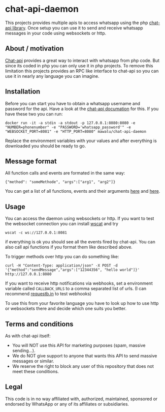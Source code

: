 # chat-api-daemon

This projects provides multiple apis to access whatsapp using the php [chat-api library](https://github.com/mgp25/Chat-API). Once setup you can use it to send and receive whatsapp messages in your code using websockets or http.

## About / motivation
[Chat-api](https://github.com/mgp25/Chat-API) provides a great way to interact with whatsapp from php code. But since its coded in php you can only use it in php projects. To remove this limitation this projects provides an RPC like interface to chat-api so you can use it in nearly any language you can imagine.

## Installation
Before you can start you have to obtain a whatsapp username and password for the api. Have a look at the [chat-api documation](https://github.com/mgp25/Chat-API/wiki/WhatsApp-Registration-Flow) for this. If you have these two you can run:

```
docker run -it -a stdin -a stdout -p 127.0.0.1:8080:8080 -e "NUMBER=phonenumber" -e "PASSWORD='whatsapp_password'" -e "WEBSOCKET_PORT=8081" -e "HTTP_PORT=8080" mawalu/chat-api-daemon
```

Replace the environment variables with your values and after everything is downloaded you should be ready to go.

## Message format
All function calls and events are formated in the same way:
```
{"method": "someMethode", "args":["arg1", "arg2"]}
```
You can get a list of all functions, events and their arguments [here](https://github.com/mgp25/Chat-API/wiki/WhatsAPI-Documentation#list-of-all-functions) and [here](https://github.com/mgp25/Chat-API/wiki/WhatsAPI-Documentation#list-of-all-events).

## Usage
You can access the daemon using websockets or http. If you want to test the websocket connection you can install [wscat](https://www.npmjs.com/package/wscat) and try
```
wscat -c ws://127.0.0.1:8081
```
if everything is ok you should see all the events fired by chat-api. You can also call api functions if you format them like described above.

To trigger methods over http you can do something like:
```
curl -H "Content-Type: application/json" -X POST -d '{"method":"sendMessage","args":["12344356", "hello world"]}' http://127.0.0.1:8080
```

If you want to receive http notifications via webhooks, set a environment variable called `CALLBACK_URLS` to a comma separated list of urls.  (I can recommend [requestb.in](https://requestb.in) to test webhooks)

To use this from your favorite language you have to look up how to use http or websockets there and decide which one suits you better.

## Terms and conditions
As with chat-api itself:

- You will NOT use this API for marketing purposes (spam, massive sending...).
- We do NOT give support to anyone that wants this API to send massive messages or similar.
- We reserve the right to block any user of this repository that does not meet these conditions.

## Legal

This code is in no way affiliated with, authorized, maintained, sponsored or endorsed by WhatsApp or any of its affiliates or subsidiaries.
